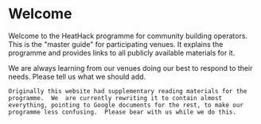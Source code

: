 # Welcome

Welcome to the HeatHack programme for community building operators.  This is the "master guide" for participating venues.  It explains the programme and provides links to all publicly available materials for it.
 
We are always learning from our venues doing our best to respond to their needs.  Please tell us what we should add.  

```{note}
Originally this website had supplementary reading materials for the programme.  We  are currently rewriting it to contain almost everything, pointing to Google documents for the rest, to make our programme less confusing.  Please bear with us while we do this. 
```

